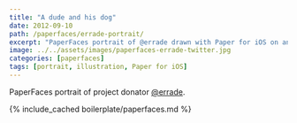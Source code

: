 ```yaml
---
title: "A dude and his dog"
date: 2012-09-10
path: /paperfaces/errade-portrait/
excerpt: "PaperFaces portrait of @errade drawn with Paper for iOS on an iPad."
image: ../../assets/images/paperfaces-errade-twitter.jpg
categories: [paperfaces]
tags: [portrait, illustration, Paper for iOS]
---
```


PaperFaces portrait of project donator [@errade](https://twitter.com/errade).

{% include_cached boilerplate/paperfaces.md %}
